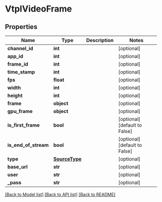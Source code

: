 # VtplVideoFrame

## Properties
Name | Type | Description | Notes
------------ | ------------- | ------------- | -------------
**channel_id** | **int** |  | [optional] 
**app_id** | **int** |  | [optional] 
**frame_id** | **int** |  | [optional] 
**time_stamp** | **int** |  | [optional] 
**fps** | **float** |  | [optional] 
**width** | **int** |  | [optional] 
**height** | **int** |  | [optional] 
**frame** | **object** |  | [optional] 
**gpu_frame** | **object** |  | [optional] 
**is_first_frame** | **bool** |  | [optional] [default to False]
**is_end_of_stream** | **bool** |  | [optional] [default to False]
**type** | [**SourceType**](SourceType.md) |  | [optional] 
**base_url** | **str** |  | [optional] 
**user** | **str** |  | [optional] 
**_pass** | **str** |  | [optional] 

[[Back to Model list]](../README.md#documentation-for-models) [[Back to API list]](../README.md#documentation-for-api-endpoints) [[Back to README]](../README.md)

